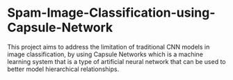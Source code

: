 # Spam-Image-Classification-using-Capsule-Network
This project aims to address the limitation of traditional CNN models in image classification, by using Capsule Networks which is a machine learning system that is a type of artificial neural network that can be used to better model hierarchical relationships.
